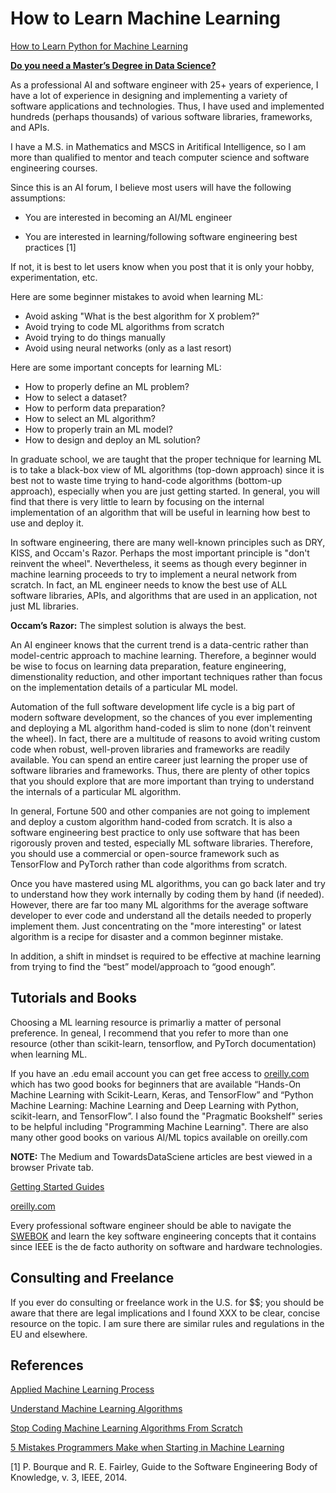 # How to Learn Machine Learning

[How to Learn Python for Machine Learning](https://machinelearningmastery.com/how-to-learn-python-for-machine-learning/)

**[Do you need a Master’s Degree in Data Science?](https://towardsdatascience.com/do-you-need-a-masters-degree-in-data-science-you-are-asking-the-wrong-question-8c83dec8bf1b?source=rss----7f60cf5620c9---4)**

As a professional AI and software engineer with 25+ years of experience, I have a lot of experience in designing and implementing a variety of software applications and technologies. Thus, I have used and implemented hundreds (perhaps thousands) of various software libraries, frameworks, and APIs. 

I have a M.S. in Mathematics and MSCS in Aritifical Intelligence, so I am more than qualified to mentor and teach computer science and software engineering courses.


Since this is an AI forum, I believe most users will have the following assumptions:

- You are interested in becoming an AI/ML engineer

- You are interested in learning/following software engineering best practices [1]

If not, it is best to let users know when you post that it is only your hobby, experimentation, etc.

Here are some beginner mistakes to avoid when learning ML:

- Avoid asking "What is the best algorithm for X problem?"
- Avoid trying to code ML algorithms from scratch
- Avoid trying to do things manually
- Avoid using neural networks (only as a last resort)

Here are some important concepts for learning ML:

- How to properly define an ML problem?
- How to select a dataset?
- How to perform data preparation?
- How to select an ML algorithm?
- How to properly train an ML model?
- How to design and deploy an ML solution?


In graduate school, we are taught that the proper technique for learning ML is to take a black-box view of ML algorithms (top-down approach) since it is best not to waste time trying to hand-code algorithms (bottom-up approach), especially when you are just getting started. In general, you will find that there is very little to learn by focusing on the internal implementation of an algorithm that will be useful in learning how best to use and deploy it. 

In software engineering, there are many well-known principles such as DRY, KISS, and Occam's Razor. Perhaps the most important principle is "don't reinvent the wheel". Nevertheless, it seems as though every beginner in machine learning proceeds to try to implement a neural network from scratch. In fact, an ML engineer needs to know the best use of ALL software libraries, APIs, and algorithms that are used in an application, not just ML libraries.

**Occam’s Razor:** The simplest solution is always the best. 


An AI engineer knows that the current trend is a data-centric rather than model-centric approach to machine learning. Therefore, a beginner would be wise to focus on learning data preparation, feature engineering, dimenstionality reduction, and other important techniques rather than focus on the implementation details of a particular ML model.

Automation of the full software development life cycle is a big part of modern software development, so the chances of you ever implementing and deploying a ML algorithm hand-coded is slim to none (don't reinvent the wheel). In fact, there are a multitude of reasons to avoid writing custom code when robust, well-proven libraries and frameworks are readily available. You can spend an entire career just learning the proper use of software libraries and frameworks. Thus, there are plenty of other topics that you should explore that are more important than trying to understand the internals of a particular ML algorithm.


In general, Fortune 500 and other companies are not going to implement and deploy a custom algorithm hand-coded from scratch. It is also a software engineering best practice to only use software that has been rigorously proven and tested, especially ML software libraries. Therefore, you should use a commercial or open-source framework such as TensorFlow and PyTorch rather than code algorithms from scratch.

Once you have mastered using ML algorithms, you can go back later and try to understand how they work internally by coding them by hand (if needed). However, there are far too many ML algorithms for the average software developer to ever code and understand all the details needed to properly implement them. Just concentrating on the "more interesting" or latest algorithm is a recipe for disaster and a common beginner mistake. 

In addition, a shift in mindset is required to be effective at machine learning from trying to find the “best” model/approach to “good enough”. 


## Tutorials and Books

Choosing a ML learning resource is primarliy a matter of personal preference. In geneal, I recommend that you refer to more than one resource (other than scikit-learn, tensorflow, and PyTorch documentation) when learning ML. 

If you have an .edu email account you can get free access to [oreilly.com](https://www.oreilly.com/) which has two good books for beginners that are available “Hands-On Machine Learning with Scikit-Learn, Keras, and TensorFlow” and “Python Machine Learning: Machine Learning and Deep Learning with Python, scikit-learn, and TensorFlow”. I also found the "Pragmatic Bookshelf" series to be helpful including "Programming Machine Learning". There are also many other good books on various AI/ML topics available on oreilly.com

**NOTE:** The Medium and TowardsDataSciene articles are best viewed in a browser Private tab.

[Getting Started Guides](https://machinelearningmastery.com/start-here/)

[oreilly.com](https://www.oreilly.com/)

Every professional software engineer should be able to navigate the [SWEBOK](https://www.computer.org/education/bodies-of-knowledge/software-engineering/v3) and learn the key software engineering concepts that it contains since IEEE is the de facto authority on software and hardware technologies. 


## Consulting and Freelance

If you ever do consulting or freelance work in the U.S. for $$; you should be aware that there are legal implications and I found XXX to be clear, concise resource on the topic. I am sure there are similar rules and regulations in the EU and elsewhere.


## References

[Applied Machine Learning Process](https://machinelearningmastery.com/start-here/#process)

[Understand Machine Learning Algorithms](https://machinelearningmastery.com/start-here/#algorithms)

[Stop Coding Machine Learning Algorithms From Scratch](https://machinelearningmastery.com/dont-implement-machine-learning-algorithms/)

[5 Mistakes Programmers Make when Starting in Machine Learning](httpsp://machinelearningmastery.com/mistakes-programmers-make-when-starting-in-machine-learning/)


[1] P. Bourque and R. E. Fairley, Guide to the Software Engineering Body of Knowledge, v. 3, IEEE, 2014. 

